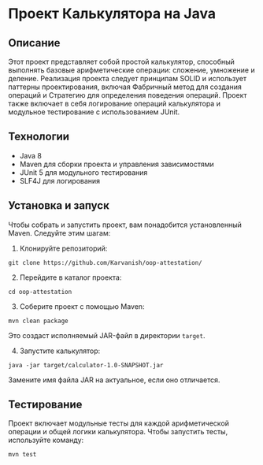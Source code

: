 # Проект Калькулятора на Java

## Описание

Этот проект представляет собой простой калькулятор, способный выполнять базовые арифметические операции: сложение, умножение и деление. Реализация проекта следует принципам SOLID и использует паттерны проектирования, включая Фабричный метод для создания операций и Стратегию для определения поведения операций. Проект также включает в себя логирование операций калькулятора и модульное тестирование с использованием JUnit.

## Технологии

- Java 8
- Maven для сборки проекта и управления зависимостями
- JUnit 5 для модульного тестирования
- SLF4J для логирования

## Установка и запуск

Чтобы собрать и запустить проект, вам понадобится установленный Maven. Следуйте этим шагам:

1. Клонируйте репозиторий:
```
git clone https://github.com/Karvanish/oop-attestation/
```

2. Перейдите в каталог проекта:
```
cd oop-attestation
```

3. Соберите проект с помощью Maven:
```
mvn clean package
```

Это создаст исполняемый JAR-файл в директории `target`.

4. Запустите калькулятор:
```
java -jar target/calculator-1.0-SNAPSHOT.jar
```

Замените имя файла JAR на актуальное, если оно отличается.

## Тестирование

Проект включает модульные тесты для каждой арифметической операции и общей логики калькулятора. Чтобы запустить тесты, используйте команду:
```
mvn test
```
